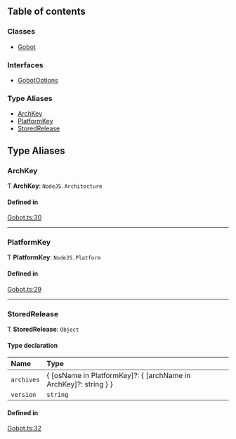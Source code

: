 ## Table of contents

### Classes

- [Gobot](../classes/Gobot.Gobot.md)

### Interfaces

- [GobotOptions](../interfaces/Gobot.GobotOptions.md)

### Type Aliases

- [ArchKey](Gobot.md#archkey)
- [PlatformKey](Gobot.md#platformkey)
- [StoredRelease](Gobot.md#storedrelease)

## Type Aliases

### ArchKey

Ƭ **ArchKey**: `NodeJS.Architecture`

#### Defined in

[Gobot.ts:30](https://github.com/benallfree/gobot/blob/v1.0.0-alpha.20/src/Gobot.ts#L30)

___

### PlatformKey

Ƭ **PlatformKey**: `NodeJS.Platform`

#### Defined in

[Gobot.ts:29](https://github.com/benallfree/gobot/blob/v1.0.0-alpha.20/src/Gobot.ts#L29)

___

### StoredRelease

Ƭ **StoredRelease**: `Object`

#### Type declaration

| Name | Type |
| :------ | :------ |
| `archives` | \{ [osName in PlatformKey]?: \{ [archName in ArchKey]?: string } } |
| `version` | `string` |

#### Defined in

[Gobot.ts:32](https://github.com/benallfree/gobot/blob/v1.0.0-alpha.20/src/Gobot.ts#L32)
